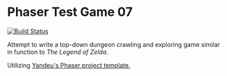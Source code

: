 # Phaser Test Game 07

[![Build Status](https://travis-ci.org/RyanFleck/Phaser-TestGame07-TypeScript.svg?branch=master)](https://travis-ci.org/RyanFleck/Phaser-TestGame07-TypeScript)

Attempt to write a top-down dungeon crawling and exploring game similar in function to *The Legend of Zelda*.

Utilizing [Yandeu's Phaser project template.](https://github.com/yandeu/phaser-project-template)
